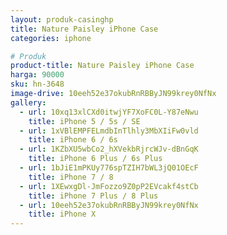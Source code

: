 ```yaml
---
layout: produk-casinghp
title: Nature Paisley iPhone Case
categories: iphone

# Produk
product-title: Nature Paisley iPhone Case
harga: 90000
sku: hn-3648
image-drive: 10eeh52e37okubRnRBByJN99krey0NfNx
gallery:
  - url: 10xq13xlCXd0itwjYF7XoFC0L-Y87eNwu
    title: iPhone 5 / 5s / SE
  - url: 1xVBlEMPFELmdbInTlhly3MbXIiFw0vld
    title: iPhone 6 / 6s
  - url: 1KZbXU5wbCo2_hXVekbRjrcWJv-dBnGqK
    title: iPhone 6 Plus / 6s Plus
  - url: 1bJiE1mPKUy776spTZIH7bWL3jQ01OEcF
    title: iPhone 7 / 8
  - url: 1XEwxgDl-JmFozzo9Z0pP2EVcakf4stCb
    title: iPhone 7 Plus / 8 Plus
  - url: 10eeh52e37okubRnRBByJN99krey0NfNx
    title: iPhone X
---
```

